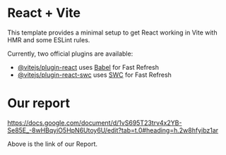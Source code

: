 # React + Vite

This template provides a minimal setup to get React working in Vite with HMR and some ESLint rules.

Currently, two official plugins are available:

- [@vitejs/plugin-react](https://github.com/vitejs/vite-plugin-react/blob/main/packages/plugin-react/README.md) uses [Babel](https://babeljs.io/) for Fast Refresh
- [@vitejs/plugin-react-swc](https://github.com/vitejs/vite-plugin-react-swc) uses [SWC](https://swc.rs/) for Fast Refresh

# Our report

https://docs.google.com/document/d/1vS695T23trv4x2YB-Se85E_-8wHBqyiO5HpN6Utoy6U/edit?tab=t.0#heading=h.2w8hfyibz1ar

Above is the link of our Report.

